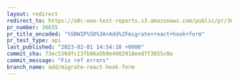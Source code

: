 ```yaml
---
layout: redirect
redirect_to: https://a8c-woo-test-reports.s3.amazonaws.com/public/pr/36655/api/index.html
pr_number: 36655
pr_title_encoded: "%5BWIP%5D%3A+Add%2Fmigrate+react+hook+form"
pr_test_type: api
last_published: "2023-02-01 14:54:18 +0000"
commit_sha: 73ec536dfc13fb06a5b9e4982918eed7f3655c0a
commit_message: "Fix ref errors"
branch_name: add/migrate-react-hook-form
---
```

